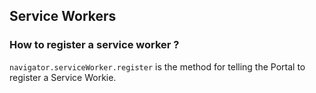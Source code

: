 ## Service Workers

### How to register a service worker ?
`navigator.serviceWorker.register` is the method for telling the Portal to register a Service Workie.